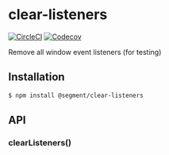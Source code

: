 # clear-listeners

[![CircleCI](https://circleci.com/gh/segmentio/clear-listeners.svg?style=shield&circle-token=a020733d0bd52f15645a4383f909b0c5d71fd335)](https://circleci.com/gh/segmentio/clear-listeners)
[![Codecov](https://img.shields.io/codecov/c/github/segmentio/clear-listeners/master.svg?maxAge=2592000)](https://codecov.io/gh/segmentio/clear-listeners)

Remove all window event listeners (for testing)

## Installation

```sh
$ npm install @segment/clear-listeners
```

## API

### clearListeners()
